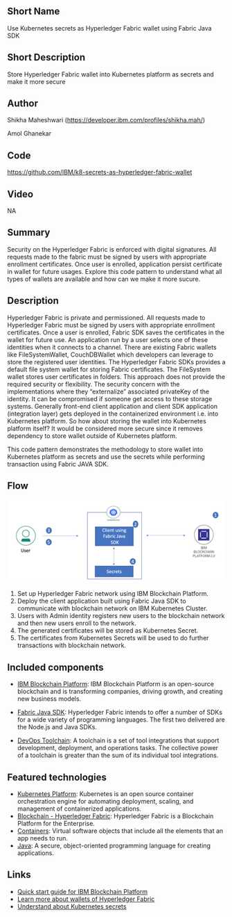 ## Short Name

Use Kubernetes secrets as Hyperledger Fabric wallet using Fabric Java SDK

## Short Description

Store Hyperledger Fabric wallet into Kubernetes platform as secrets and make it more secure


## Author
Shikha Maheshwari (https://developer.ibm.com/profiles/shikha.mah/)

Amol Ghanekar

## Code
https://github.com/IBM/k8-secrets-as-hyperledger-fabric-wallet

## Video
NA

## Summary

Security on the Hyperledger Fabric is enforced with digital signatures. All requests made to the fabric must be signed by users with appropriate enrollment
certificates. Once user is enrolled, application persist certificate in wallet for future usages. Explore this code pattern to understand what all types of wallets are available and how can we make it more sucure.

## Description

Hyperledger Fabric is private and permissioned. All requests made to Hyperledger Fabric must be signed by users with appropriate enrollment certificates. Once a user is enrolled, Fabric SDK saves the certificates in the wallet for future use. An application run by a user selects one of these identities 
when it connects to a channel. There are existing Fabric wallets like FileSystemWallet, CouchDBWallet which developers can leverage to store the registered user identities. The Hyperledger Fabric SDKs provides a default file system wallet for storing Fabric certificates. The FileSystem wallet stores user certificates in folders. This approach does not provide the required security or flexibility.
The security concern with the implementations where they “externalize” associated privateKey of the identity. It can be compromised if someone get access to these storage systems. Generally front-end client application and client SDK application (integration layer) gets deployed in the containerized environment i.e. into Kubernetes platform. 
So how about storing the wallet into Kubernetes platform itself? It would be considered more secure since it removes dependency to store wallet outside of Kubernetes platform.
 
This code pattern demonstrates the methodology to store wallet into Kubernetes platform as secrets and use the secrets while performing transaction using Fabric JAVA SDK.


## Flow

![flow-diagram](./images/flow-diagram.png)

1. Set up Hyperledger Fabric network using IBM Blockchain Platform.
2. Deploy the client application built using Fabric Java SDK to communicate with blockchain network on IBM Kubernetes Cluster.
3. Users with Admin identity registers new users to the blockchain network and then new users enroll to the network.
4. The generated certificates will be stored as Kubernetes Secret. 
5. The certificates from Kubernetes Secrets will be used to do further transactions with blockchain network.


## Included components

* [IBM Blockchain Platform](https://www.ibm.com/in-en/blockchain/platform): IBM Blockchain Platform is an open-source blockchain and is transforming companies, driving growth, and creating new business models.

* [Fabric Java SDK](https://hyperledger-fabric.readthedocs.io/en/release-2.2/fabric-sdks.html): Hyperledger Fabric intends to offer a number of SDKs for a wide variety of programming languages. The first two delivered are the Node.js and Java SDKs.
   
* [DevOps Toolchain](https://www.ibm.com/cloud/architecture/toolchains): A toolchain is a set of tool integrations that support development, deployment, and operations tasks. The collective power of a toolchain is greater than the sum of its individual tool integrations.


## Featured technologies

* [Kubernetes Platform](https://kubernetes.io/docs/home/): Kubernetes is an open source container orchestration engine for automating deployment, scaling, and management of containerized applications.
* [Blockchain - Hyperledger Fabric](https://hyperledger-fabric.readthedocs.io/en/latest/): Hyperledger Fabric is a Blockchain Platform for the Enterprise.
* [Containers](https://www.ibm.com/cloud/learn/containers): Virtual software objects that include all the elements that an app needs to run.
* [Java](https://www.w3schools.com/java/java_intro.asp): A secure, object-oriented programming language for creating applications.

## Links

* [Quick start guide for IBM Blockchain Platform](https://developer.ibm.com/tutorials/quick-start-guide-for-ibm-blockchain-platform/)
* [Learn more about wallets of Hyperledger Fabric](https://hyperledger-fabric.readthedocs.io/en/release-1.4/developapps/wallet.html)
* [Understand about Kubernetes secrets](https://kubernetes.io/docs/concepts/configuration/secret/)
